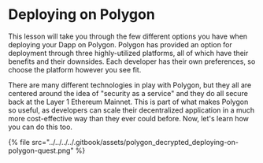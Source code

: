 # Deploying on Polygon

This lesson will take you through the few different options you have when deploying your Dapp on Polygon. Polygon has provided an option for deployment through three highly-utilized platforms, all of which have their benefits and their downsides. Each developer has their own preferences, so choose the platform however you see fit. 

There are many different technologies in play with Polygon, but they all are centered around the idea of "security as a service" and they do all secure back at the Layer 1 Ethereum Mainnet. This is part of what makes Polygon so useful, as developers can scale their decentralized application in a much more cost-effective way than they ever could before. Now, let's learn how you can do this too.

{% file src="../../../../.gitbook/assets/polygon\_decrypted\_deploying-on-polygon-quest.png" %}

